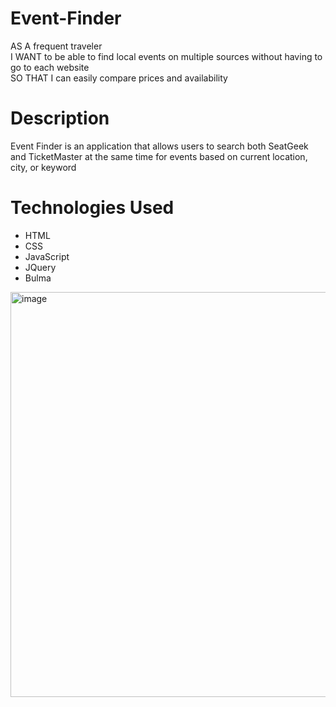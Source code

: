 # Event-Finder

AS A frequent traveler<br>
I WANT to be able to find local events on multiple sources without having to go to each website<br>
SO THAT I can easily compare prices and availability<br>

# Description
Event Finder is an application that allows users to search both SeatGeek and TicketMaster at the same time for events based on current location, city, or keyword

# Technologies Used
* HTML
* CSS
* JavaScript
* JQuery
* Bulma



<img width="648" alt="image" src="https://user-images.githubusercontent.com/106551994/181616690-3035d847-df86-4387-93b0-d1adca32a877.png">
